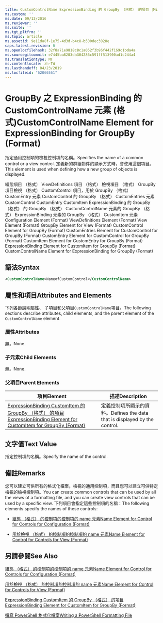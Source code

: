 ```yaml
---
title: CustomControlName ExpressionBinding 的 GroupBy （格式） 的項目 |Microsoft Docs
ms.custom: ''
ms.date: 09/13/2016
ms.reviewer: ''
ms.suite: ''
ms.tgt_pltfrm: ''
ms.topic: article
ms.assetid: 9e11da8f-1e75-4d3d-b4c8-b500dec3028e
caps.latest.revision: 6
ms.openlocfilehash: 32f8a71e9818c8c1a052f3b96f442f169c1bda4a
ms.sourcegitcommit: e7445ba8203da304286c591ff513900ad1c244a4
ms.translationtype: MT
ms.contentlocale: zh-TW
ms.lasthandoff: 04/23/2019
ms.locfileid: "62066561"
---
```

# <a name="customcontrolname-element-for-expressionbinding-for-groupby-format"></a><span data-ttu-id="1452d-102">GroupBy 之 ExpressionBinding 的 CustomControlName 元素 (格式)</span><span class="sxs-lookup"><span data-stu-id="1452d-102">CustomControlName Element for ExpressionBinding for GroupBy (Format)</span></span>

<span data-ttu-id="1452d-103">指定通用控制項的檢視控制項的名稱。</span><span class="sxs-lookup"><span data-stu-id="1452d-103">Specifies the name of a common control or a view control.</span></span> <span data-ttu-id="1452d-104">定義新的群組物件的顯示方式時，會使用這個項目。</span><span class="sxs-lookup"><span data-stu-id="1452d-104">This element is used when defining how a new group of objects is displayed.</span></span>

<span data-ttu-id="1452d-105">組態項目 （格式） ViewDefinitions 項目 （格式） 檢視項目 （格式） GroupBy 項目檢視 （格式） CustomControl 項目，用於 GroupBy （格式） CustomEntry 元素 CustomControl 的 GroupBy （格式） CustomEntries 元素CustomControl CustomEntry CustomItem ExpressionBinding 的 GroupBy （格式） 的 GroupBy （格式） CustomControlName 元素的 GroupBy （格式） ExpressionBinding 元素的 GroupBy （格式） CustomItem 元素</span><span class="sxs-lookup"><span data-stu-id="1452d-105">Configuration Element (Format) ViewDefinitions Element (Format) View Element (Format) GroupBy Element for View (Format) CustomControl Element for GroupBy (Format) CustomEntries Element for CustomControl for GroupBy (Format) CustomEntry Element for CustomControl for GroupBy (Format) CustomItem Element for CustomEntry for GroupBy (Format) ExpressionBinding Element for CustomItem for GroupBy (Format) CustomControlName Element for ExpressionBinding for GroupBy (Format)</span></span>

## <a name="syntax"></a><span data-ttu-id="1452d-106">語法</span><span class="sxs-lookup"><span data-stu-id="1452d-106">Syntax</span></span>

```xml
<CustomControlName>NameofCustomControl</CustomControlName>
```

## <a name="attributes-and-elements"></a><span data-ttu-id="1452d-107">屬性和項目</span><span class="sxs-lookup"><span data-stu-id="1452d-107">Attributes and Elements</span></span>

<span data-ttu-id="1452d-108">下列各節說明屬性、 子項目和父項目`CustomControlName`項目。</span><span class="sxs-lookup"><span data-stu-id="1452d-108">The following sections describe attributes, child elements, and the parent element of the `CustomControlName` element.</span></span>

### <a name="attributes"></a><span data-ttu-id="1452d-109">屬性</span><span class="sxs-lookup"><span data-stu-id="1452d-109">Attributes</span></span>

<span data-ttu-id="1452d-110">無。</span><span class="sxs-lookup"><span data-stu-id="1452d-110">None.</span></span>

### <a name="child-elements"></a><span data-ttu-id="1452d-111">子元素</span><span class="sxs-lookup"><span data-stu-id="1452d-111">Child Elements</span></span>

<span data-ttu-id="1452d-112">無。</span><span class="sxs-lookup"><span data-stu-id="1452d-112">None.</span></span>

### <a name="parent-elements"></a><span data-ttu-id="1452d-113">父項目</span><span class="sxs-lookup"><span data-stu-id="1452d-113">Parent Elements</span></span>

|<span data-ttu-id="1452d-114">項目</span><span class="sxs-lookup"><span data-stu-id="1452d-114">Element</span></span>|<span data-ttu-id="1452d-115">描述</span><span class="sxs-lookup"><span data-stu-id="1452d-115">Description</span></span>|
|-------------|-----------------|
|[<span data-ttu-id="1452d-116">ExpressionBinding CustomItem 的 GroupBy （格式） 的項目</span><span class="sxs-lookup"><span data-stu-id="1452d-116">ExpressionBinding Element for CustomItem for GroupBy (Format)</span></span>](./expressionbinding-element-for-customitem-for-groupby-format.md)|<span data-ttu-id="1452d-117">定義控制項所顯示的資料。</span><span class="sxs-lookup"><span data-stu-id="1452d-117">Defines the data that is displayed by the control.</span></span>|

## <a name="text-value"></a><span data-ttu-id="1452d-118">文字值</span><span class="sxs-lookup"><span data-stu-id="1452d-118">Text Value</span></span>

<span data-ttu-id="1452d-119">指定控制項的名稱。</span><span class="sxs-lookup"><span data-stu-id="1452d-119">Specify the name of the control.</span></span>

## <a name="remarks"></a><span data-ttu-id="1452d-120">備註</span><span class="sxs-lookup"><span data-stu-id="1452d-120">Remarks</span></span>

<span data-ttu-id="1452d-121">您可以建立可供所有的格式化檔案，檢視的通用控制項，而且您可以建立可供特定檢視的檢視控制項。</span><span class="sxs-lookup"><span data-stu-id="1452d-121">You can create common controls that can be used by all the views of a formatting file, and you can create view controls that can be used by a specific view.</span></span> <span data-ttu-id="1452d-122">下列項目會指定這些控制項的名稱：</span><span class="sxs-lookup"><span data-stu-id="1452d-122">The following elements specify the names of these controls:</span></span>

- [<span data-ttu-id="1452d-123">組態 （格式） 的控制項的控制項的 name 元素</span><span class="sxs-lookup"><span data-stu-id="1452d-123">Name Element for Control for Controls for Configuration (Format)</span></span>](./name-element-for-control-for-controls-for-configuration-format.md)

- [<span data-ttu-id="1452d-124">用於檢視 （格式） 的控制項的控制項的 name 元素</span><span class="sxs-lookup"><span data-stu-id="1452d-124">Name Element for Control for Controls for View (Format)</span></span>](./name-element-for-control-for-controls-for-view-format.md)

## <a name="see-also"></a><span data-ttu-id="1452d-125">另請參閱</span><span class="sxs-lookup"><span data-stu-id="1452d-125">See Also</span></span>

[<span data-ttu-id="1452d-126">組態 （格式） 的控制項的控制項的 name 元素</span><span class="sxs-lookup"><span data-stu-id="1452d-126">Name Element for Control for Controls for Configuration (Format)</span></span>](./name-element-for-control-for-controls-for-configuration-format.md)

[<span data-ttu-id="1452d-127">用於檢視 （格式） 的控制項的控制項的 name 元素</span><span class="sxs-lookup"><span data-stu-id="1452d-127">Name Element for Control for Controls for View (Format)</span></span>](./name-element-for-control-for-controls-for-view-format.md)

[<span data-ttu-id="1452d-128">ExpressionBinding CustomItem 的 GroupBy （格式） 的項目</span><span class="sxs-lookup"><span data-stu-id="1452d-128">ExpressionBinding Element for CustomItem for GroupBy (Format)</span></span>](./expressionbinding-element-for-customitem-for-groupby-format.md)

[<span data-ttu-id="1452d-129">撰寫 PowerShell 格式化檔案</span><span class="sxs-lookup"><span data-stu-id="1452d-129">Writing a PowerShell Formatting File</span></span>](./writing-a-powershell-formatting-file.md)
